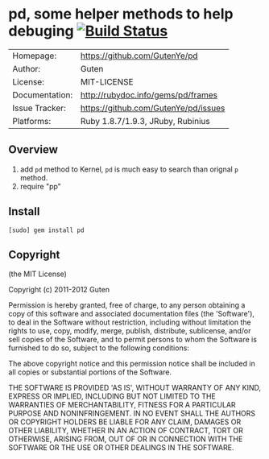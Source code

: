 # pd, some helper methods to help debuging [![Build Status](https://secure.travis-ci.org/GutenYe/pd.png)](http://travis-ci.org/GutenYe/pd)


|                |                                      |
|----------------|--------------------------------------|
| Homepage:      | https://github.com/GutenYe/pd        |
| Author:	       | Guten                                |
| License:       | MIT-LICENSE                          |
| Documentation: | http://rubydoc.info/gems/pd/frames   |
| Issue Tracker: | https://github.com/GutenYe/pd/issues |
| Platforms:     | Ruby 1.8.7/1.9.3, JRuby, Rubinius    |

Overview
--------

1. add `pd` method to Kernel, `pd` is much easy to search than orignal `p` method.
2. require "pp"

Install
----------

	[sudo] gem install pd

Copyright
---------

(the MIT License)

Copyright (c) 2011-2012 Guten

Permission is hereby granted, free of charge, to any person obtaining a copy of this software and associated documentation files (the 'Software'), to deal in the Software without restriction, including without limitation the rights to use, copy, modify, merge, publish, distribute, sublicense, and/or sell copies of the Software, and to permit persons to whom the Software is furnished to do so, subject to the following conditions:

The above copyright notice and this permission notice shall be included in all copies or substantial portions of the Software.

THE SOFTWARE IS PROVIDED 'AS IS', WITHOUT WARRANTY OF ANY KIND, EXPRESS OR IMPLIED, INCLUDING BUT NOT LIMITED TO THE WARRANTIES OF MERCHANTABILITY, FITNESS FOR A PARTICULAR PURPOSE AND NONINFRINGEMENT.  IN NO EVENT SHALL THE AUTHORS OR COPYRIGHT HOLDERS BE LIABLE FOR ANY CLAIM, DAMAGES OR OTHER LIABILITY, WHETHER IN AN ACTION OF CONTRACT, TORT OR OTHERWISE, ARISING FROM, OUT OF OR IN CONNECTION WITH THE SOFTWARE OR THE USE OR OTHER DEALINGS IN THE SOFTWARE.
